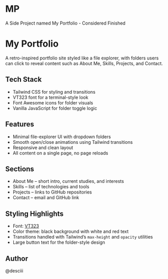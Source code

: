 # MP

A Side Project named My Portfolio - Considered Finished

# My Portfolio

A retro-inspired portfolio site styled like a file explorer, with folders users can click to reveal content such as About Me, Skills, Projects, and Contact.

## Tech Stack

- Tailwind CSS for styling and transitions
- VT323 font for a terminal-style look
- Font Awesome icons for folder visuals
- Vanilla JavaScript for folder toggle logic

## Features

- Minimal file-explorer UI with dropdown folders
- Smooth open/close animations using Tailwind transitions
- Responsive and clean layout
- All content on a single page, no page reloads

## Sections

- About Me – short intro, current studies, and interests
- Skills – list of technologies and tools
- Projects – links to GitHub repositories
- Contact – email and GitHub link

## Styling Highlights

- Font: [VT323](https://fonts.google.com/specimen/VT323)
- Color theme: black background with white and red text
- Transitions handled with Tailwind’s `max-height` and `opacity` utilities
- Large button text for the folder-style design

## Author

@desciii
